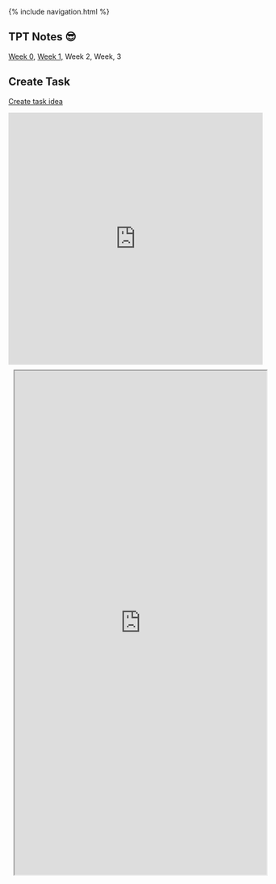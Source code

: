 {% include navigation.html %}

## TPT Notes 😎
[Week 0](https://github.com/allisonthuang/allisonthuang.github.io/wiki/TPT-Notes#week-0), [Week 1,](https://github.com/allisonthuang/allisonthuang.github.io/wiki/TPT-Notes#week-1) Week 2, Week, 3

## Create Task
[Create task idea](https://github.com/allisonthuang/allisonthuang.github.io/wiki/Allison's-Create-Task-Plan)

<iframe frameborder="0" width="100%" height="500px" src="https://replit.com/@allisonthuang/AllisonCSPTri3"> </iframe>

<div class="row justify-content-center" style="margin: 2%;">
    <iframe height="1000px" width="500px" src="https://replit.com/@allisonthuang/AllisonCSPTri3-1?lite=true#tt0.py"></iframe>
</div>
